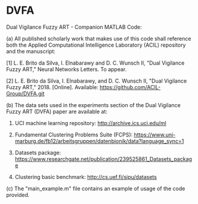 # DVFA

Dual Vigilance Fuzzy ART - Companion MATLAB Code:

(a) All published scholarly work that makes use of this code shall reference both the 
Applied Computational Intelligence Laboratory (ACIL) repository and the manuscript:

[1] L. E. Brito da Silva, I. Elnabarawy and D. C. Wunsch II, "Dual Vigilance Fuzzy ART," 
Neural Networks Letters. To appear.

[2] L. E. Brito da Silva, I. Elnabarawy, and D. C. Wunsch II, "Dual Vigilance Fuzzy ART," 2018. 
[Online]. Available: https://github.com/ACIL-Group/DVFA.git

(b) The data sets used in the experiments section of the Dual Vigilance Fuzzy ART (DVFA) paper are available at:

1. UCI machine learning repository: http://archive.ics.uci.edu/ml

2. Fundamental Clustering Problems Suite (FCPS): https://www.uni-marburg.de/fb12/arbeitsgruppen/datenbionik/data?language_sync=1

3. Datasets package: https://www.researchgate.net/publication/239525861_Datasets_package

4. Clustering basic benchmark: http://cs.uef.fi/sipu/datasets

(c) The "main_example.m" file contains an example of usage of the code provided.